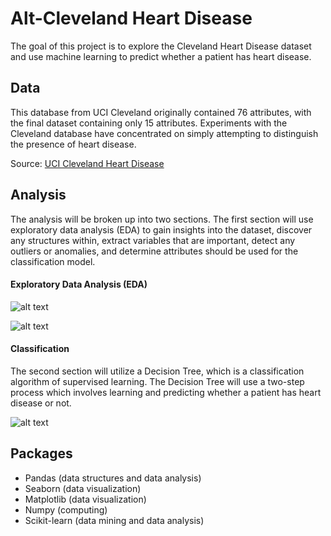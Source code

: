 # Alt-Cleveland Heart Disease

The goal of this project is to explore the Cleveland Heart Disease dataset and use machine learning to predict whether a patient has heart disease. 

## Data
This database from UCI Cleveland originally contained 76 attributes, with the final dataset containing only 15 attributes.
Experiments with the Cleveland database have concentrated on simply attempting to distinguish the presence of heart disease.

Source: [UCI Cleveland Heart Disease](https://archive.ics.uci.edu/ml/datasets/Heart+Disease)

## Analysis
The analysis will be broken up into two sections. The first section will use exploratory data analysis (EDA) to gain insights into the dataset, discover any structures within, extract variables that are important, detect any outliers or anomalies, and determine attributes should be used for the classification model. 

#### Exploratory Data Analysis (EDA)

![alt text](https://github.com/dreblock87/ClevelandHeartDisease/blob/master/Images/Barchart.png "Logo Title Text 1")

![alt text](https://github.com/dreblock87/ClevelandHeartDisease/blob/master/Images/Pairplot.png "Logo Title Text 1")

#### Classification

The second section will utilize a Decision Tree, which is a classification algorithm of supervised learning. The Decision Tree will use a two-step process which involves learning and predicting whether a patient has heart disease or not. 

![alt text](https://github.com/dreblock87/ClevelandHeartDisease/blob/master/Images/Decisiontree.png "Logo Title Text 1")


## Packages
  * Pandas (data structures and data analysis)
  * Seaborn (data visualization)
  * Matplotlib (data visualization)
  * Numpy (computing)
  * Scikit-learn (data mining and data analysis)
  
